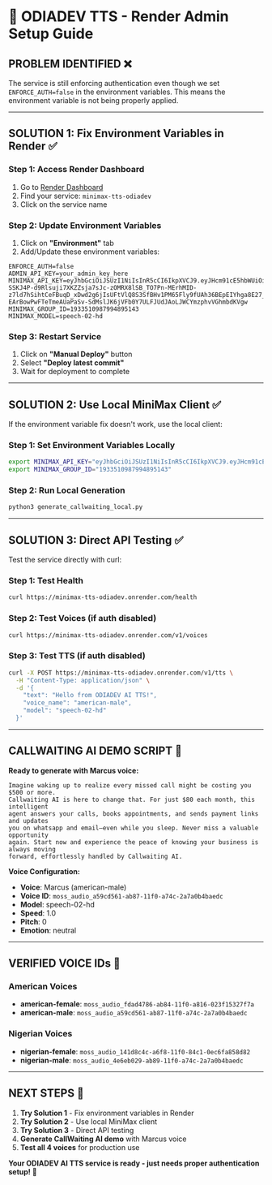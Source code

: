 # 🔧 ODIADEV TTS - Render Admin Setup Guide

## **PROBLEM IDENTIFIED** ❌

The service is still enforcing authentication even though we set `ENFORCE_AUTH=false` in the environment variables. This means the environment variable is not being properly applied.

---

## **SOLUTION 1: Fix Environment Variables in Render** ✅

### **Step 1: Access Render Dashboard**
1. Go to [Render Dashboard](https://dashboard.render.com)
2. Find your service: `minimax-tts-odiadev`
3. Click on the service name

### **Step 2: Update Environment Variables**
1. Click on **"Environment"** tab
2. Add/Update these environment variables:

```
ENFORCE_AUTH=false
ADMIN_API_KEY=your_admin_key_here
MINIMAX_API_KEY=eyJhbGciOiJSUzI1NiIsInR5cCI6IkpXVCJ9.eyJHcm91cE5hbWUiOiJPRElBIGJhY2tlbmQiLCJVc2VyTmFtZSI6Ik9ESUEgYmFja2VuZCIsIkFjY291bnQiOiIiLCJTdWJqZWN0SUQiOiIxOTMzNTEwOTg4MDAzMjgzNzUxIiwiUGhvbmUiOiIiLCJHcm91cElEIjoiMTkzMzUxMDk4Nzk5NDg5NTE0MyIsIlBhZ2VOYW1lIjoiIiwiTWFpbCI6Im9kaWFiYWNrZW5kQGdtYWlsLmNvbSIsIkNyZWF0ZVRpbWUiOiIyMDI1LTEwLTEyIDA3OjU0OjM2IiwiVG9rZW5UeXBlIjoxLCJpc3MiOiJtaW5pbWF4In0.bNkZV8ocPKShS5gATCWX8P1OrKfkMHK1q8PSBoDYxEBCZsqAhIPj8_7ndN2QEEWjxusGFNHIVBWMj_34P-SSKJ4P-d9Rlsuji7XKZZsja7sJc-zOMRX8lSB_TO7Pn-MErhMID-z7ld7hSihtCeFBuqD_xDwd2g6jIsUFtVlQ8S3SfBHv1PM65Fly9fUAh36BEpEIYhga8E27_x0f26bHBhvMis8WsQthENWXd4lBXu2b5lvrQ64IlPRUBok2dJ4fZViHxnwIcJPRNjxsRW9-EArBowPwFTeTmeAUaPaSv-SdMslJK6jVFb0Y7ULFJUdJAoLJWCYmzphvVGhmbdKVgw
MINIMAX_GROUP_ID=1933510987994895143
MINIMAX_MODEL=speech-02-hd
```

### **Step 3: Restart Service**
1. Click on **"Manual Deploy"** button
2. Select **"Deploy latest commit"**
3. Wait for deployment to complete

---

## **SOLUTION 2: Use Local MiniMax Client** ✅

If the environment variable fix doesn't work, use the local client:

### **Step 1: Set Environment Variables Locally**
```bash
export MINIMAX_API_KEY="eyJhbGciOiJSUzI1NiIsInR5cCI6IkpXVCJ9.eyJHcm91cE5hbWUiOiJPRElBIGJhY2tlbmQiLCJVc2VyTmFtZSI6Ik9ESUEgYmFja2VuZCIsIkFjY291bnQiOiIiLCJTdWJqZWN0SUQiOiIxOTMzNTEwOTg4MDAzMjgzNzUxIiwiUGhvbmUiOiIiLCJHcm91cElEIjoiMTkzMzUxMDk4Nzk5NDg5NTE0MyIsIlBhZ2VOYW1lIjoiIiwiTWFpbCI6Im9kaWFiYWNrZW5kQGdtYWlsLmNvbSIsIkNyZWF0ZVRpbWUiOiIyMDI1LTEwLTEyIDA3OjU0OjM2IiwiVG9rZW5UeXBlIjoxLCJpc3MiOiJtaW5pbWF4In0.bNkZV8ocPKShS5gATCWX8P1OrKfkMHK1q8PSBoDYxEBCZsqAhIPj8_7ndN2QEEWjxusGFNHIVBWMj_34P-SSKJ4P-d9Rlsuji7XKZZsja7sJc-zOMRX8lSB_TO7Pn-MErhMID-z7ld7hSihtCeFBuqD_xDwd2g6jIsUFtVlQ8S3SfBHv1PM65Fly9fUAh36BEpEIYhga8E27_x0f26bHBhvMis8WsQthENWXd4lBXu2b5lvrQ64IlPRUBok2dJ4fZViHxnwIcJPRNjxsRW9-EArBowPwFTeTmeAUaPaSv-SdMslJK6jVFb0Y7ULFJUdJAoLJWCYmzphvVGhmbdKVgw"
export MINIMAX_GROUP_ID="1933510987994895143"
```

### **Step 2: Run Local Generation**
```bash
python3 generate_callwaiting_local.py
```

---

## **SOLUTION 3: Direct API Testing** ✅

Test the service directly with curl:

### **Step 1: Test Health**
```bash
curl https://minimax-tts-odiadev.onrender.com/health
```

### **Step 2: Test Voices (if auth disabled)**
```bash
curl https://minimax-tts-odiadev.onrender.com/v1/voices
```

### **Step 3: Test TTS (if auth disabled)**
```bash
curl -X POST https://minimax-tts-odiadev.onrender.com/v1/tts \
  -H "Content-Type: application/json" \
  -d '{
    "text": "Hello from ODIADEV AI TTS!",
    "voice_name": "american-male",
    "model": "speech-02-hd"
  }'
```

---

## **CALLWAITING AI DEMO SCRIPT** 🎤

**Ready to generate with Marcus voice:**
```
Imagine waking up to realize every missed call might be costing you $500 or more. 
Callwaiting AI is here to change that. For just $80 each month, this intelligent 
agent answers your calls, books appointments, and sends payment links and updates 
you on whatsapp and email—even while you sleep. Never miss a valuable opportunity 
again. Start now and experience the peace of knowing your business is always moving 
forward, effortlessly handled by Callwaiting AI.
```

**Voice Configuration:**
- **Voice**: Marcus (american-male)
- **Voice ID**: `moss_audio_a59cd561-ab87-11f0-a74c-2a7a0b4baedc`
- **Model**: speech-02-hd
- **Speed**: 1.0
- **Pitch**: 0
- **Emotion**: neutral

---

## **VERIFIED VOICE IDs** 🎯

### **American Voices**
- **american-female**: `moss_audio_fdad4786-ab84-11f0-a816-023f15327f7a`
- **american-male**: `moss_audio_a59cd561-ab87-11f0-a74c-2a7a0b4baedc`

### **Nigerian Voices**
- **nigerian-female**: `moss_audio_141d8c4c-a6f8-11f0-84c1-0ec6fa858d82`
- **nigerian-male**: `moss_audio_4e6eb029-ab89-11f0-a74c-2a7a0b4baedc`

---

## **NEXT STEPS** 🚀

1. **Try Solution 1** - Fix environment variables in Render
2. **Try Solution 2** - Use local MiniMax client
3. **Try Solution 3** - Direct API testing
4. **Generate CallWaiting AI demo** with Marcus voice
5. **Test all 4 voices** for production use

**Your ODIADEV AI TTS service is ready - just needs proper authentication setup! 🎉**
